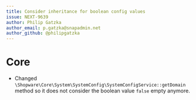 ```yaml
---
title: Consider inheritance for boolean config values
issue: NEXT-9639
author: Philip Gatzka
author_email: p.gatzka@snapadmin.net 
author_github: @philipgatzka
---
```

# Core
* Changed `\Shopware\Core\System\SystemConfig\SystemConfigService::getDomain` method so it does not consider the boolean
  value `false` empty anymore.
